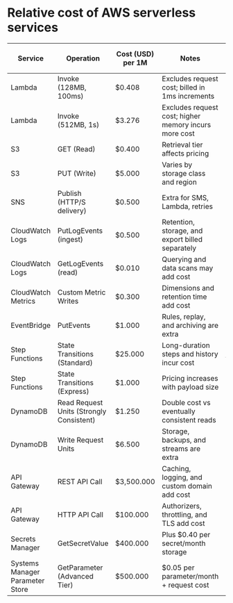# Relative cost of AWS serverless services

| Service                         | Operation                                | Cost (USD) per 1M | Notes                                                 | Typical Response Time |
| ------------------------------- | ---------------------------------------- | ----------------- | ----------------------------------------------------- | --------------------- |
| Lambda                          | Invoke (128MB, 100ms)                    | $0.408            | Excludes request cost; billed in 1ms increments       | ~1–100 ms cold start  |
| Lambda                          | Invoke (512MB, 1s)                       | $3.276            | Excludes request cost; higher memory incurs more cost | ~1–100 ms cold start  |
| S3                              | GET (Read)                               | $0.400            | Retrieval tier affects pricing                        | ~20–100 ms            |
| S3                              | PUT (Write)                              | $5.000            | Varies by storage class and region                    | ~20–200 ms            |
| SNS                             | Publish (HTTP/S delivery)                | $0.500            | Extra for SMS, Lambda, retries                        | ~50–200 ms            |
| CloudWatch Logs                 | PutLogEvents (ingest)                    | $0.500            | Retention, storage, and export billed separately      | ~100–300 ms           |
| CloudWatch Logs                 | GetLogEvents (read)                      | $0.010            | Querying and data scans may add cost                  | ~200–500 ms           |
| CloudWatch Metrics              | Custom Metric Writes                     | $0.300            | Dimensions and retention time add cost                | ~50–200 ms            |
| EventBridge                     | PutEvents                                | $1.000            | Rules, replay, and archiving are extra                | ~20–50 ms             |
| Step Functions                  | State Transitions (Standard)             | $25.000           | Long-duration steps and history incur cost            | ~1s+ per transition   |
| Step Functions                  | State Transitions (Express)              | $1.000            | Pricing increases with payload size                   | ~25–100 ms            |
| DynamoDB                        | Read Request Units (Strongly Consistent) | $1.250            | Double cost vs eventually consistent reads            | ~5–20 ms              |
| DynamoDB                        | Write Request Units                      | $6.500            | Storage, backups, and streams are extra               | ~5–20 ms              |
| API Gateway                     | REST API Call                            | $3,500.000        | Caching, logging, and custom domain add cost          | ~100–300 ms           |
| API Gateway                     | HTTP API Call                            | $100.000          | Authorizers, throttling, and TLS add cost             | ~20–100 ms            |
| Secrets Manager                 | GetSecretValue                           | $400.000          | Plus $0.40 per secret/month storage                   | ~20–200 ms            |
| Systems Manager Parameter Store | GetParameter (Advanced Tier)             | $500.000          | $0.05 per parameter/month + request cost              | ~30–200 ms            |
